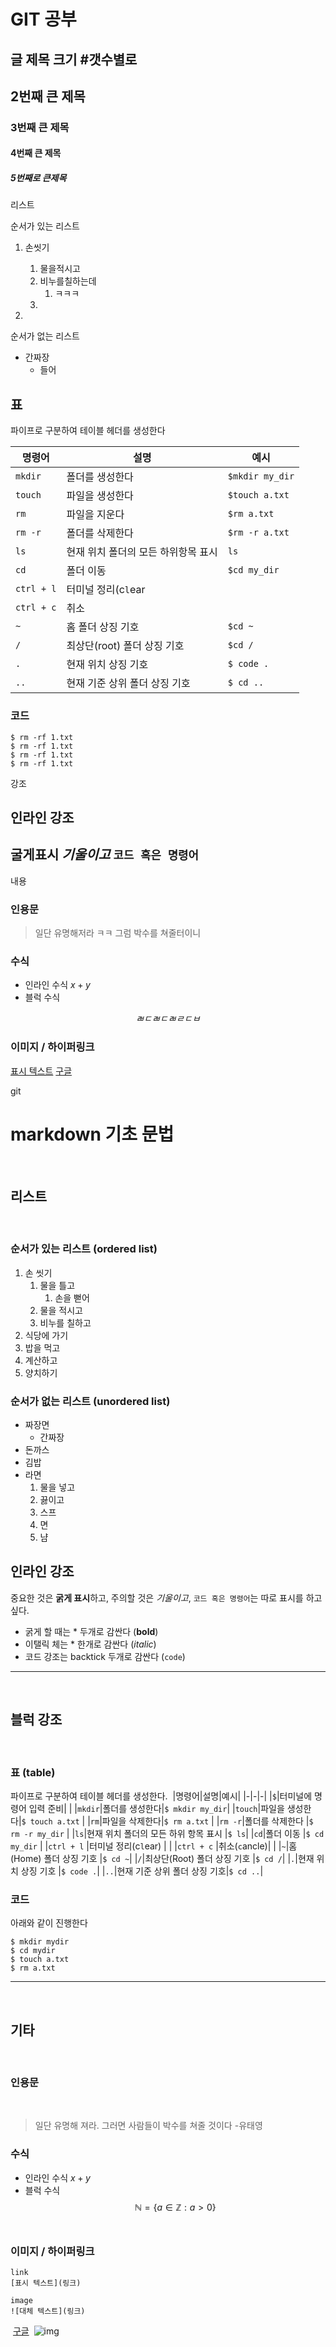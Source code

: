 # GIT 공부

## 글 제목 크기 #갯수별로
## 2번째 큰 제목
### 3번째 큰 제목
#### 4번째 큰 제목
##### 5번째로 큰제목

리스트

순서가 있는 리스트 
1. 손씻기
   1. 물을적시고
   2. 비누를칠하는데
      1. ㅋㅋㅋ
   3. 
   
2. 
순서가 없는 리스트
- 간짜장
  - 들어

## 표
파이프로 구분하여 테이블 헤더를 생성한다


|명령어|설명|예시|
|-|-|-|
|`mkdir`|폴더를 생성한다|`$mkdir my_dir`|
|`touch`|파일을 생성한다|`$touch a.txt`|
|`rm`|파일을 지운다|`$rm a.txt`|
|`rm -r`|폴더를 삭제한다|`$rm -r a.txt`|
|`ls`|현재 위치 폴더의 모든 하위항목 표시|`ls`|
|`cd`|폴더 이동|`$cd my_dir`|
|`ctrl + l`|터미널 정리(c`l`ear||
|`ctrl + c`|취소||
|`~`|홈 폴더 상징 기호|`$cd ~`|
|`/`|최상단(root) 폴더 상징 기호|`$cd /`|
|`.`|현재 위치 상징 기호|`$ code .`|
|`..`|현재 기준 상위 폴더 상징 기호|`$ cd ..`|








### 코드

```
$ rm -rf 1.txt
$ rm -rf 1.txt
$ rm -rf 1.txt
$ rm -rf 1.txt
```

강조
## 인라인 강조

**굴게표시** *기울이고*
`코드 혹은 명령어`
- 


내용
### 인용문
> 일단 유명해저라 ㅋㅋ 그럼 박수를 쳐줄터이니

### 수식
- 인라인 수식 $x+y$
- 블럭 수식

$$
ㄼㄷㄼㄷㄼㄹㄷㅂ
$$

### 이미지 / 하이퍼링크
[표시 텍스트](링크)
[구글](https://www.google.co.kr/)

git 
  


# markdown 기초 문법
​
## 리스트
​
### 순서가 있는 리스트 (ordered list)
1. 손 씻기
   1. 물을 틀고
      1. 손을 뻗어
   2. 물을 적시고
   3. 비누를 칠하고
2. 식당에 가기
3. 밥을 먹고
4. 계산하고
5. 양치하기
​
### 순서가 없는 리스트 (unordered list)
- 짜장면
  - 간짜장
- 돈까스
- 김밥
- 라면
    1. 물을 넣고
    2. 끓이고
    3. 스프
    4. 면
    5. 냠
​
## 인라인 강조
중요한 것은 **굵게 표시**하고, 주의할 것은 *기울이고*, `코드 혹은 명령어`는 따로 표시를 하고싶다.
- 굵게 할 때는 * 두개로 감싼다 (**bold**)
- 이탤릭 체는 * 한개로 감싼다 (*italic*)
- 코드 강조는 backtick 두개로 감싼다 (`code`)
​
---
​
## 블럭 강조
​
### 표 (table)
파이프로 구분하여 테이블 헤더를 생성한다.
​
|명령어|설명|예시|
|-|-|-|
|`$`|터미널에 명령어 입력 준비| |
|`mkdir`|폴더를 생성한다|`$ mkdir my_dir`|
|`touch`|파일을 생성한다|`$ touch a.txt` |
|`rm`|파일을 삭제한다|`$ rm a.txt` |
|`rm -r`|폴더를 삭제한다 |`$ rm -r my_dir` |
|`ls`|현재 위치 폴더의 모든 하위 항목 표시 |`$ ls`|
|`cd`|폴더 이동 |`$ cd my_dir` |
|`ctrl + l` |터미널 정리(c`l`ear) | |
|`ctrl + c` |취소(`c`ancle)| |
|`~`|홈(Home) 폴더 상징 기호 |`$ cd ~`|
|`/`|최상단(Root) 폴더 상징 기호 |`$ cd /`|
|`.`|현재 위치 상징 기호 |`$ code .`|
|`..`|현재 기준 상위 폴더 상징 기호|`$ cd ..`|
​
​
### 코드
아래와 같이 진행한다
```
$ mkdir mydir
$ cd mydir
$ touch a.txt
$ rm a.txt
```
---
​
## 기타
​
### 인용문
​
> 일단 유명해 져라. 그러면 사람들이 박수를 쳐줄 것이다
> -유태영
​
### 수식
- 인라인 수식 $x + y$
- 블럭 수식
​
$$
\mathbb{N} = \{ a \in \mathbb{Z} : a > 0 \}
$$
​
### 이미지 / 하이퍼링크
```
link
[표시 텍스트](링크) 
​
image
![대체 텍스트](링크)
```
​
[구글](https://google.com)
​
![img](https://cdn.travie.com/news/photo/first/201710/img_19975_1.jpg)
